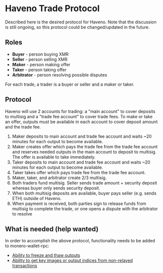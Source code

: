 # Haveno Trade Protocol

Described here is the desired protocol for Haveno. Note that the discussion is still ongoing, so this protocol could be changed/updated in the future.

## Roles

- **Buyer** - person buying XMR
- **Seller** - person selling XMR
- **Maker** - person making offer
- **Taker** - person taking offer
- **Arbitrator** - person resolving possible disputes

For each trade, a trader is a buyer or seller and a maker or taker.

## Protocol

Haveno will use 2 accounts for trading: a "main account" to cover deposits to multisig and a "trade fee account" to cover trade fees.  To make or take an offer, outputs must be available in each account to cover deposit amount and the trade fee.

1. Maker deposits to main account and trade fee account and waits ~20 minutes for each output to become available.
2. Maker creates offer which pays the trade fee from the trade fee account and reserves needed outputs in the main account to deposit to multisig.  The offer is available to take immediately.
3. Taker deposits to main account and trade fee account and waits ~20 minutes for each output to become available.
4. Taker takes offer which pays trade fee from the trade fee account.
5. Maker, taker, and arbitrator create 2/3 multisig.
6. Both traders fund multisig.  Seller sends trade amount + security deposit whereas buyer only sends security deposit.
7. When both multisig deposits are available, buyer pays seller (e.g. sends ETH) outside of Haveno.
8. When payment is received, both parties sign to release funds from multisig to complete the trade, or one opens a dispute with the arbitrator to resolve

## What is needed (help wanted)

In order to accomplish the above protocol, functionality needs to be added to monero-wallet-rpc:

- [Ability to freeze and thaw outputs](https://github.com/monero-project/monero/issues/7720)
- [Ability to get key images or output indices from non-relayed transactions](https://github.com/monero-project/monero/issues/7721)